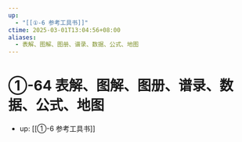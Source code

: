 ```yaml
---
up:
  - "[[①-6 参考工具书]]"
ctime: 2025-03-01T13:04:56+08:00
aliases:
  - 表解、图解、图册、谱录、数据、公式、地图
---
```


# ①-64 表解、图解、图册、谱录、数据、公式、地图

- up: [[①-6 参考工具书]]
